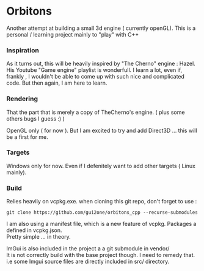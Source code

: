 # Orbitons

Another attempt at building a small 3d engine ( currently openGL).
This is a personal / learning project mainly to "play" with C++

### Inspiration

As it turns out, this will be heavily inspired by "The Cherno" engine : Hazel.
His Youtube "Game engine" playlist is wonderfull. I learn a lot, even if, frankly , I wouldn't be able to come up with such nice and complicated code. But then again, I am here to learn.

### Rendering

That the part that is merely a copy of TheCherno's engine. ( plus some others bugs I guess :) )

OpenGL only ( for now ). But I am excited to try and add Direct3D ... this will be a first for me.

### Targets

Windows only for now. Even if I defenitely want to add other targets ( Linux mainly).

### Build

Relies heavily on vcpkg.exe.
when cloning this git repo, don't forget to use :

    git clone https://github.com/gui2one/orbitons_cpp --recurse-submodules

I am also using a manifest file, which is a new feature of vcpkg. Packages a defined in vcpkg.json.  
Pretty simple ... in theory.

ImGui is also included in the project a a git submodule in vendor/  
It is not correctly build with the base project though. I need to remedy that. i.e some Imgui source files are directly included in src/ directory.

